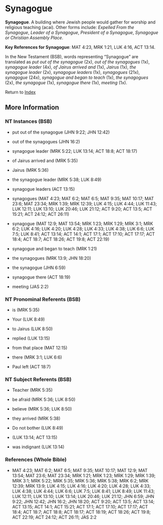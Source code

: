 # Synagogue
**Synagogue**. 
A building where Jewish people would gather for worship and religious teaching (acai). 
Other forms include: 
*Expelled From the Synagogue*, *Leader of a Synagogue*, *President of a Synagogue*, *Synagogue or Christian Assembly Place*. 


**Key References for Synagogue**: 
MAT 4:23, MRK 1:21, LUK 4:16, ACT 13:14. 




In the New Testament (BSB), words representing “Synagogue” are translated as 
*put out of the synagogue* (2x), *out of the synagogues* (1x), *synagogue leader* (4x), *of Jairus arrived and* (1x), *Jairus* (1x), *the synagogue leader* (2x), *synagogue leaders* (1x), *synagogues* (21x), *synagogue* (24x), *synagogue and began to teach* (1x), *the synagogues* (2x), *the synagogue* (1x), *synagogue there* (1x), *meeting* (1x). 


Return to [Index](00-Index.md)

## More Information

### NT Instances (BSB)

* put out of the synagogue (JHN 9:22; JHN 12:42)

* out of the synagogues (JHN 16:2)

* synagogue leader (MRK 5:22; LUK 13:14; ACT 18:8; ACT 18:17)

* of Jairus arrived and (MRK 5:35)

* Jairus (MRK 5:36)

* the synagogue leader (MRK 5:38; LUK 8:49)

* synagogue leaders (ACT 13:15)

* synagogues (MAT 4:23; MAT 6:2; MAT 6:5; MAT 9:35; MAT 10:17; MAT 23:6; MAT 23:34; MRK 1:39; MRK 12:39; LUK 4:15; LUK 4:44; LUK 11:43; LUK 12:11; LUK 13:10; LUK 20:46; LUK 21:12; ACT 9:20; ACT 13:5; ACT 15:21; ACT 24:12; ACT 26:11)

* synagogue (MAT 12:9; MAT 13:54; MRK 1:23; MRK 1:29; MRK 3:1; MRK 6:2; LUK 4:16; LUK 4:20; LUK 4:28; LUK 4:33; LUK 4:38; LUK 6:6; LUK 7:5; LUK 8:41; ACT 13:14; ACT 14:1; ACT 17:1; ACT 17:10; ACT 17:17; ACT 18:4; ACT 18:7; ACT 18:26; ACT 19:8; ACT 22:19)

* synagogue and began to teach (MRK 1:21)

* the synagogues (MRK 13:9; JHN 18:20)

* the synagogue (JHN 6:59)

* synagogue there (ACT 18:19)

* meeting (JAS 2:2)



### NT Pronominal Referents (BSB)

* is (MRK 5:35)

* Your (LUK 8:49)

* to Jairus (LUK 8:50)

* replied (LUK 13:15)

* from that place (MAT 12:15)

* there (MRK 3:1; LUK 6:6)

* Paul left (ACT 18:7)



### NT Subject Referents (BSB)

* Teacher (MRK 5:35)

* be afraid (MRK 5:36; LUK 8:50)

* believe (MRK 5:36; LUK 8:50)

* they arrived (MRK 5:38)

* Do not bother (LUK 8:49)

*  (LUK 13:14; ACT 13:15)

* was indignant (LUK 13:14)



### References (Whole Bible)

* MAT 4:23; MAT 6:2; MAT 6:5; MAT 9:35; MAT 10:17; MAT 12:9; MAT 13:54; MAT 23:6; MAT 23:34; MRK 1:21; MRK 1:23; MRK 1:29; MRK 1:39; MRK 3:1; MRK 5:22; MRK 5:35; MRK 5:36; MRK 5:38; MRK 6:2; MRK 12:39; MRK 13:9; LUK 4:15; LUK 4:16; LUK 4:20; LUK 4:28; LUK 4:33; LUK 4:38; LUK 4:44; LUK 6:6; LUK 7:5; LUK 8:41; LUK 8:49; LUK 11:43; LUK 12:11; LUK 13:10; LUK 13:14; LUK 20:46; LUK 21:12; JHN 6:59; JHN 9:22; JHN 12:42; JHN 16:2; JHN 18:20; ACT 9:20; ACT 13:5; ACT 13:14; ACT 13:15; ACT 14:1; ACT 15:21; ACT 17:1; ACT 17:10; ACT 17:17; ACT 18:4; ACT 18:7; ACT 18:8; ACT 18:17; ACT 18:19; ACT 18:26; ACT 19:8; ACT 22:19; ACT 24:12; ACT 26:11; JAS 2:2




